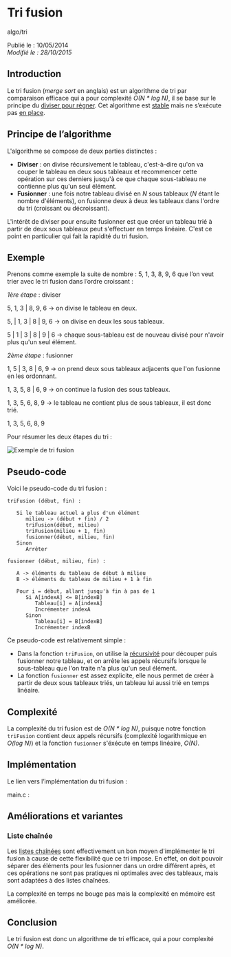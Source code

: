 Tri fusion
==========
algo/tri

Publié le : 10/05/2014  
*Modifié le : 28/10/2015*

## Introduction

Le tri fusion (*merge sort* en anglais) est un algorithme de tri par comparaison efficace qui a pour complexité *O(N \* log N)*, il se base sur le principe du [diviser pour régner](https://en.wikipedia.org/wiki/Divide_and_conquer_algorithms). Cet algorithme est [stable](https://en.wikipedia.org/wiki/Sorting_algorithm#Stability) mais ne s’exécute pas [en place](https://en.wikipedia.org/wiki/In-place_algorithm).

## Principe de l’algorithme

L'algorithme se compose de deux parties distinctes :

- **Diviser** : on divise récursivement le tableau, c'est-à-dire qu'on va couper le tableau en deux sous tableaux et recommencer cette opération sur ces derniers jusqu'à ce que chaque sous-tableau ne contienne plus qu'un seul élément.
- **Fusionner** : une fois notre tableau divisé en *N* sous tableaux (*N* étant le nombre d'éléments), on fusionne deux à deux les tableaux dans l'ordre du tri (croissant ou décroissant).

L'intérêt de diviser pour ensuite fusionner est que créer un tableau trié à partir de deux sous tableaux peut s'effectuer en temps linéaire. C'est ce point en particulier qui fait la rapidité du tri fusion.

## Exemple

Prenons comme exemple la suite de nombre : 5, 1, 3, 8, 9, 6 que l’on veut trier avec le tri fusion dans l’ordre croissant :

*1ère étape* : diviser

5, 1, 3 | 8, 9, 6 -> on divise le tableau en deux.

5, | 1, 3 | 8 | 9, 6 -> on divise en deux les sous tableaux.

5 | 1 | 3 | 8 | 9 | 6 -> chaque sous-tableau est de nouveau divisé pour n'avoir plus qu'un seul élément.

*2ème étape* : fusionner

1, 5 | 3, 8 | 6, 9  -> on prend deux sous tableaux adjacents que l'on fusionne en les ordonnant.

1, 3, 5, 8 | 6, 9 -> on continue la fusion des sous tableaux.

1, 3, 5, 6, 8, 9 -> le tableau ne contient plus de sous tableaux, il est donc trié.

1, 3, 5, 6, 8, 9

Pour résumer les deux étapes du tri :

![Exemple de tri fusion](/static/img/algo/tri/tri_fusion/exemple_tri.png)

## Pseudo-code

Voici le pseudo-code du tri fusion :

```nohighlight
triFusion (début, fin) :

   Si le tableau actuel a plus d'un élément
      milieu -> (début + fin) / 2
      triFusion(début, milieu)
      triFusion(milieu + 1, fin)
      fusionner(début, milieu, fin)
   Sinon
      Arrêter

fusionner (début, milieu, fin) :

   A -> éléments du tableau de début à milieu
   B -> éléments du tableau de milieu + 1 à fin

   Pour i = début, allant jusqu'à fin à pas de 1
      Si A[indexA] <= B[indexB]
         Tableau[i] = A[indexA]
         Incrémenter indexA 
      Sinon
         Tableau[i] = B[indexB]
         Incrémenter indexB
```

Ce pseudo-code est relativement simple :

- Dans la fonction `triFusion`, on utilise la [récursivité](https://en.wikipedia.org/wiki/Recursion_%28computer_science%29) pour découper puis fusionner notre tableau, et on arrête les appels récursifs lorsque le sous-tableau que l'on traite n'a plus qu'un seul élément.
- La fonction `fusionner` est assez explicite, elle nous permet de créer à partir de deux sous tableaux triés, un tableau lui aussi trié en temps linéaire.

## Complexité

La complexité du tri fusion est de *O(N \* log N)*, puisque notre fonction `triFusion` contient deux appels récursifs (complexité logarithmique en *O(log N)*) et la fonction `fusionner` s'éxécute en temps linéaire, *O(N)*.

## Implémentation

Le lien vers l’implémentation du tri fusion :

main.c : 

## Améliorations et variantes

### Liste chaînée

Les [listes chaînées](/algo/structure/liste_chainee.html) sont effectivement un bon moyen d'implémenter le tri fusion à cause de cette flexibilité que ce tri impose. En effet, on doit pouvoir séparer des éléments pour les fusionner dans un ordre différent après, et ces opérations ne sont pas pratiques ni optimales avec des tableaux, mais sont adaptées à des listes chaînées.

La complexité en temps ne bouge pas mais la complexité en mémoire est améliorée.

## Conclusion

Le tri fusion est donc un algorithme de tri efficace, qui a pour complexité *O(N \* log N)*.
